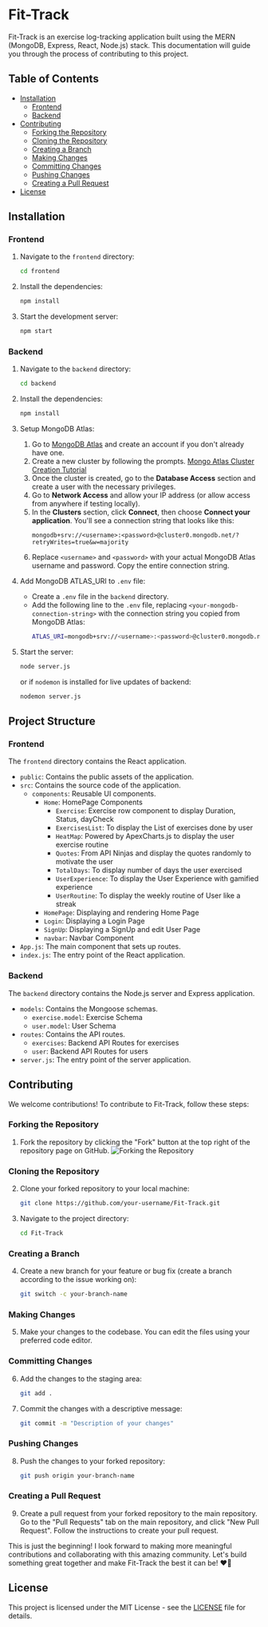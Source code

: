 # Fit-Track

Fit-Track is an exercise log-tracking application built using the MERN (MongoDB, Express, React, Node.js) stack. This documentation will guide you through the process of contributing to this project.

## Table of Contents
- [Installation](#installation)
  - [Frontend](#frontend)
  - [Backend](#backend)
- [Contributing](#contributing)
  - [Forking the Repository](#forking-the-repository)
  - [Cloning the Repository](#cloning-the-repository)
  - [Creating a Branch](#creating-a-branch)
  - [Making Changes](#making-changes)
  - [Committing Changes](#committing-changes)
  - [Pushing Changes](#pushing-changes)
  - [Creating a Pull Request](#creating-a-pull-request)
- [License](#license)

## Installation

### Frontend

1. Navigate to the `frontend` directory:
    ```sh
    cd frontend
    ```
2. Install the dependencies:
    ```sh
    npm install
    ```
3. Start the development server:
    ```sh
    npm start
    ```

### Backend

1. Navigate to the `backend` directory:
    ```sh
    cd backend
    ```

2. Install the dependencies:
    ```sh
    npm install
    ```

3. Setup MongoDB Atlas:
    1. Go to [MongoDB Atlas](https://www.mongodb.com/cloud/atlas) and create an account if you don't already have one.
    2. Create a new cluster by following the prompts. [Mongo Atlas Cluster Creation Tutorial](https://www.youtube.com/watch?v=esKNjzDZItQ)
    3. Once the cluster is created, go to the **Database Access** section and create a user with the necessary privileges.
    4. Go to **Network Access** and allow your IP address (or allow access from anywhere if testing locally).
    5. In the **Clusters** section, click **Connect**, then choose **Connect your application**. You'll see a connection string that looks like this:
        ```
        mongodb+srv://<username>:<password>@cluster0.mongodb.net/?retryWrites=true&w=majority
        ```
    6. Replace `<username>` and `<password>` with your actual MongoDB Atlas username and password. Copy the entire connection string.

4. Add MongoDB ATLAS_URI to `.env` file:
    - Create a `.env` file in the `backend` directory.
    - Add the following line to the `.env` file, replacing `<your-mongodb-connection-string>` with the connection string you copied from MongoDB Atlas:
      ```bash
      ATLAS_URI=mongodb+srv://<username>:<password>@cluster0.mongodb.net/fit-track?retryWrites=true&w=majority
      ```

5. Start the server:
    ```sh
    node server.js
    ```
    or if `nodemon` is installed for live updates of backend:
    ```sh
    nodemon server.js
    ```

## Project Structure

### Frontend

The `frontend` directory contains the React application.

- `public`: Contains the public assets of the application.
- `src`: Contains the source code of the application.
  - `components`: Reusable UI components.
    - `Home`: HomePage Components
      - `Exercise`: Exercise row component to display Duration, Status, dayCheck
      - `ExercisesList`: To display the List of exercises done by user
      - `HeatMap`: Powered by ApexCharts.js to display the user exercise routine
      - `Quotes`: From API Ninjas and display the quotes randomly to motivate the user
      - `TotalDays`: To display number of days the user exercised
      - `UserExperience`: To display the User Experience with gamified experience
      - `UserRoutine`: To display the weekly routine of User like a streak 
    - `HomePage`: Displaying and rendering Home Page
    - `Login`: Displaying a Login Page
    - `SignUp`: Displaying a SignUp and edit User Page
    - `navbar`: Navbar Component
- `App.js`: The main component that sets up routes.
- `index.js`: The entry point of the React application.

### Backend

The `backend` directory contains the Node.js server and Express application.

- `models`: Contains the Mongoose schemas.
  - `exercise.model`: Exercise Schema
  - `user.model`: User Schema 
- `routes`: Contains the API routes.
  - `exercises`: Backend API Routes for exercises
  - `user`: Backend API Routes for users 
- `server.js`: The entry point of the server application.

## Contributing

We welcome contributions! To contribute to Fit-Track, follow these steps:

### Forking the Repository

1. Fork the repository by clicking the "Fork" button at the top right of the repository page on GitHub.
   ![Forking the Repository](https://user-images.githubusercontent.com/github-fork-button.png)

### Cloning the Repository

2. Clone your forked repository to your local machine:
    ```sh
    git clone https://github.com/your-username/Fit-Track.git
    ```
3. Navigate to the project directory:
    ```sh
    cd Fit-Track
    ```

### Creating a Branch

4. Create a new branch for your feature or bug fix (create a branch according to the issue working on):
    ```sh
    git switch -c your-branch-name
    ```

### Making Changes

5. Make your changes to the codebase. You can edit the files using your preferred code editor.

### Committing Changes

6. Add the changes to the staging area:
    ```sh
    git add .
    ```
7. Commit the changes with a descriptive message:
    ```sh
    git commit -m "Description of your changes"
    ```

### Pushing Changes

8. Push the changes to your forked repository:
    ```sh
    git push origin your-branch-name
    ```

### Creating a Pull Request

9. Create a pull request from your forked repository to the main repository. Go to the "Pull Requests" tab on the main repository, and click "New Pull Request". Follow the instructions to create your pull request.

This is just the beginning! I look forward to making more meaningful contributions and collaborating with this amazing community. Let's build something great together and make Fit-Track the best it can be! ❤️🤝

## License

This project is licensed under the MIT License - see the [LICENSE](https://github.com/narainkarthikv/Fit-Track/blob/main/MIT-LICENSE.txt) file for details.

